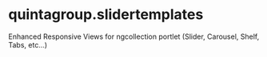 quintagroup.slidertemplates
===========================

Enhanced Responsive Views for ngcollection portlet (Slider, Carousel, Shelf, Tabs, etc...)
